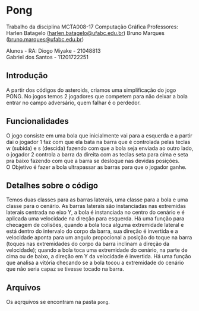 # Pong
Trabalho da disciplina MCTA008-17 Computação Gráfica
Professores:  
Harlen Batagelo (harlen.batagelo@ufabc.edu.br)
Bruno Marques (bruno.marques@ufabc.edu.br)

Alunos - RA: 
Diogo Miyake - 21048813  
Gabriel dos Santos - 11201722251  
## Introdução
A partir dos códigos do asteroids, criamos uma simplificação do jogo PONG. No jogos temos 2 jogadores que competem para não deixar a bola entrar no campo adversário, quem falhar é o perdedor.

## Funcionalidades
O jogo consiste em uma bola que inicialmente vai para a esquerda e a partir dai o jogador 1 faz com que ela bata na barra que é controlada pelas teclas w (subida) e s (descida) fazendo com que a bola seja enviada ao outro lado, o jogador 2 controla a barra da direita com as teclas seta para cima e seta pra baixo fazendo com que a barra se desloque nas devidas posições.  
O Objetivo é fazer a bola ultrapassar as barras para que o jogador ganhe. 

## Detalhes sobre o código
Temos duas classes para as barras laterais, uma classe para a bola e uma classe para o cenário. As barras laterais são instanciadas nas extremidas laterais centrada no eixo Y, a bola é instanciada no centro do cenário e é aplicada uma velocidade na direção para esquerda. Há uma função para checagem de colisões, quando a bola toca alguma extremidade lateral e está dentro do intervalo do corpo da barra, sua direção é invertida e a velocidade aponta para um angulo propocional a posição do toque na barra (toques nas extremidades do corpo da barra inclinam a direção da velocidade); quando a bola toca uma extremidade do cenário, na parte de cima ou de baixo, a direção em Y da velocidade é invertida. Há uma função que analisa a vitória checando se a bola tocou a extremidade do cenário que não seria capaz se tivesse tocado na barra. 

## Arquivos 
Os aqrquivos se encontram na pasta `pong`. 

